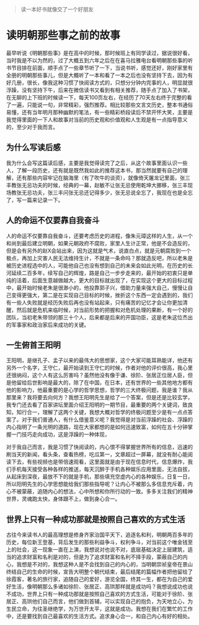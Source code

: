 > 读一本好书就像交了一个好朋友

# 读明朝那些事之前的故事

  最早听说《明朝那些事》是在高中的时候，那时候班上有同学读过，据说很好看，当时我是不以为然的，过了大概五到六年之后在在喜马拉雅电台看明朝那些事的听书节目排在前面，顺手点了一些章节听了一下，当说书听，感觉还好，刚好家里有全册的明朝那些事儿，但是大概听了一本和看了一本之后也没有坚持下去，因为有好几册，很长，像我这种习惯了快阅读方式的，只想分分钟内完事的人，明显就很浮躁，没有坚持下午，后来在微信读书又看到有相关推荐，随手点了加入了书架，在无聊的上下班的时候读一下，每天100页左右，在经历了70天左右终于完整的看了一遍，只能说一句，非常精彩，强烈推荐。相比较那些文言文历史，整本书通俗易懂，还有当年明月那种幽默的笔法，有一些精彩桥段读后不禁开怀大笑，主要是我觉得里面的一下人和故事对当前的历史观和价值观和人生观是有一点指导意义的，至少对于我而言。

<!--more-->

## 为什么写读后感

  我为什么会写这篇读后感，主要是我觉得读完了之后，从这个故事里面认识一些人，了解一段历史，还有就是既然我如此的推荐这本书，那当然就要有自己的理解，还有那些内容牢记在脑海里（有了吹牛的谈资），就像倚天屠龙记里面，张三丰教张无忌功夫的时候，经典的一幕，赵敏不让张无忌使用乾坤大挪移，张三丰现场教张无忌功夫，张三丰问张无忌还记得多少，张无忌说全忘了，我现在也是全忘了，写一篇来记录一下。

## 人的命运不仅要靠自我奋斗

  人的命运不仅要靠自我奋斗，还要考虑历史的进程，像朱元璋这样的人生，从一个和尚到最后建立明朝，如果元朝政府不腐败，家里人生计正常，他是不会造反的，但是会有另外的赵X会站出来，因为这就是气术，说直白点，就是元朝腐败到一个极点，再加上灾害人民无法维持生计，不就是一条命吗？那就造反吧，所以老朱是被历史进程选中的人，可能他自己也没有想到自己的未来会如此光明，在历史的长河延续二百多年，续写自己的辉煌，路是自己一步步走来的，最开始的初衷只是单纯的活着，后面生意越做越大，更大的目标就出现了，在实现这个更大的目标过程中，最开始时候老朱是很渺小的，他投靠郭子兴，借助力量来强大自己，慢慢让自己变得更强大，第二是在实现自己目标的时候，挫折这个东西一定会遇到的，我们有一些人失败就是经历失败后再也没有站起来，只有痛苦的记忆才会让你更加清醒，然后就是危机来临时候，对当前形势的把握和对危机处理的果断，有一个好的团队，当初老朱带领的那三十个人，后来都是后来的开国功臣，这是老朱这位杰出的军事家和政治家后来成功的关键。

## 一生俯首王阳明

  王阳明，是继孔子、孟子以来的最伟大的思想家，这个大家可能耳熟能详，他还有另外一个名字，王守仁，最开始读到王守仁的时候，作者对他的评价很高，我心里还很纳闷，这个人有这么厉害吗？虽然他没有像于谦、徐阶、张居正位居人臣，但是他留给后世影响是最大的，除了在中国，在日本，还有世界的一些其他地方都有他的影响力，他最重要的是心学的哲学思想，哲学的三大终极问题，我是谁？我从那里来？我将要去向何方？我想王阳明先生是给了一个答案，但是还是比较玄学，我专门还去看了百家讲坛里面介绍王阳明的一期节目，最重要的两个关键词，致良知，知行合一，理解了这两个关键，我想大概对哲学的终极问题至少是有一点点答案了。对于我们普通人，有什么借鉴意义呢？我觉得是对当前浮躁的社会、浮躁的内心指明了一条光明的道路，现在大家都想的是如何迅速致富，如何在五十分钟掌握一门技巧走向成功，这是浮躁的一种体现，

  对于我自己而言，我是习惯了快阅读的，内心恨不得掌握世界所有的信息，迅速的刷当天的新闻，看头条，查看热榜，吃瓜第一，文章超过一屏幕，就没有耐心能阅读下去，有些视频也是带倍速观看，这里面就是由于现在信息时代，信息爆炸，我们手机每天接受各种各样的推送，每天沉醉于手机各种娱乐应用里面，无法自拔，从起床到深夜，最放不下的就是手机，那些填充空虚内心的各种娱乐，日复一日，所以阳明先生的心学思想能给我们那些指导呢？让内心不被那么多信息充斥着，内心不被蒙蔽，追随内心的想法，心中所想和你所行动的一致。多多关注我们的精神世界，灵魂跑太快，身体跟不上，做到身心合一。

## 世界上只有一种成功那就是按照自己喜欢的方式生活

  古往今来读书人的最高理想是修身齐家治国平天下，追逐名和利，明朝两百多年的历史，每位新王登基，背后发生的那些利益争斗，权利争斗，对当前这个唯金钱至上的社会，这一现象一直在上演，我想说对也说不对，底层基础决定上层建筑，适当的追求财富和名利是对的，但是为了追求财富和名利不择手段，蒙蔽自己的内心，我想是不对的，我想这种人是不会找到自己的内心的，当明朝崇祯皇帝在景山终结自己的生命的时候，宣告大明整个朝代结束，最后结尾的篇幅作者把他留给了徐霞客，著名的旅行家，追随自己的爱好，游览全国，终其一生，都在为自己的爱好生活，像明朝那么多诸如徐阶、张居正、高珙那样就是成功吗？我想说成功也说不成功，世界上只有一种成功那就是按照自己喜欢的方式生活，可能对于徐阶、张居正、高珙他们自己而言，他们做到首辅，可以实现自己的抱负，为天地立心，为生民立命，为往圣继绝学，为万世开太平，这就是成功。我想在我们在繁忙的工作中，还是要找到自己最喜欢的生活方式。追求身心合一，和自己内心有好的相处。
